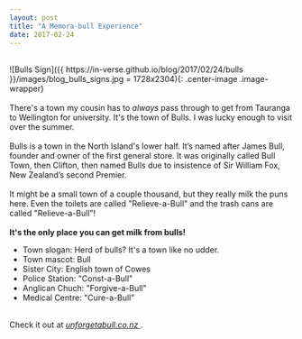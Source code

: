 ```yaml
---
layout: post
title: "A Memora-bull Experience"
date: 2017-02-24
---
```

<br>
![Bulls Sign]({{ https://in-verse.github.io/blog/2017/02/24/bulls }}/images/blog_bulls_signs.jpg = 1728x2304){: .center-image .image-wrapper}
<br> <br>
There's a town my cousin has to <i>always</i> pass through to get from Tauranga to Wellington for university. It's the town of Bulls. I was lucky enough to visit over the summer.
<br> <br>
Bulls is a town in the North Island's lower half. It’s named after James Bull, 
founder and owner of the first general store. It was originally called Bull Town, 
then Clifton, then named Bulls due to insistence of Sir William Fox, New Zealand’s 
second Premier.
<br> <br>
It might be a small town of a couple thousand, but they really milk the puns here. Even the toilets
are called "Relieve-a-Bull" and the trash cans are called "Relieve-a-Bull"!
<br>
<br>
<strong> It's the only place you can get milk from bulls! </strong>
<ul> 
<li> Town slogan: Herd of bulls? It's a town like no udder. </li>
<li> Town mascot: Bull </li>
<li> Sister City: English town of Cowes </li>
<li> Police Station: "Const-a-Bull" </li>
<li> Anglican Chuch: "Forgive-a-Bull" </li>
<li> Medical Centre: "Cure-a-Bull" </li>
</ul>
<br>
Check it out at <em> <A HREF = "unforgetabull.co.nz"> unforgetabull.co.nz </A> </em>.
<br>
